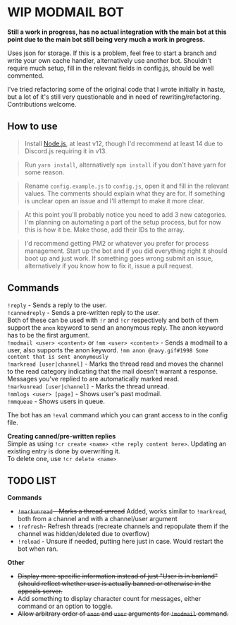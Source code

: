 # WIP MODMAIL BOT

**Still a work in progress, has no actual integration with the main bot at this point due to the main bot still being very much a work in progress.**

Uses json for storage. If this is a problem, feel free to start a branch and write your own cache handler, alternatively use another bot.
Shouldn't require much setup, fill in the relevant fields in config.js, should be well commented.

I've tried refactoring some of the original code that I wrote initially in haste, but a lot of it's still very questionable and in need of rewriting/refactoring.
Contributions welcome.

## How to use
> Install [Node.js](https://nodejs.org/en/download/), at least v12, though I'd recommend at least 14 due to Discord.js requiring it in v13.

> Run `yarn install`, alternatively `npm install` if you don't have yarn for some reason.

> Rename `config.example.js` to `config.js`, open it and fill in the relevant values. The comments should explain what they are for. If something is unclear open an issue and I'll attempt to make it more clear.

> At this point you'll probably notice you need to add 3 new categories. I'm planning on automating a part of the setup process, but for now this is how it be. Make those, add their IDs to the array.

> I'd recommend getting PM2 or whatever you prefer for process management.
> Start up the bot and if you did everything right it should boot up and just work. If something goes wrong submit an issue, alternatively if you know how to fix it, issue a pull request.

## Commands

`!reply` - Sends a reply to the user.  
`!cannedreply` - Sends a pre-written reply to the user.  
Both of these can be used with `!r` and `!cr` respectively and both of them support the `anon` keyword to send an anonymous reply. The anon keyword has to be the first argument.  
`!modmail <user> <content>` or `!mm <user> <content>` - Sends a modmail to a user, also supports the anon keyword. `!mm anon @navy.gif#1998 Some content that is sent anonymously`  
`!markread [user|channel]` - Marks the thread read and moves the channel to the read category indicating that the mail doesn't warrant a response. Messages you've replied to are automatically marked read.  
`!markunread [user|channel]` - Marks the thread unread.  
`!mmlogs <user> [page]` - Shows user's past modmail.  
`!mmqueue` - Shows users in queue.  

The bot has an `!eval` command which you can grant access to in the config file.

**Creating canned/pre-written replies**  
Simple as using `!cr create <name> <the reply content here>`. Updating an existing entry is done by overwriting it.  
To delete one, use `!cr delete <name>`

## TODO LIST  
**Commands**  
- ~~`!markunread` - Marks a thread unread~~  Added, works similar to `!markread`, both from a channel and with a channel/user argument
- `!refresh`- Refresh threads (recreate channels and repopulate them if the channel was hidden/deleted due to overflow)  
- `!reload` - Unsure if needed, putting here just in case. Would restart the bot when ran.  

**Other**  
- ~~Display more specific information instead of just "User is in banland" (should reflect whether user is actually banned or otherwise in the appeals server.~~  
- Add something to display character count for messages, either command or an option to toggle.  
- ~~Allow arbitrary order of `anon` and `user` arguments for `!modmail` command.~~  
